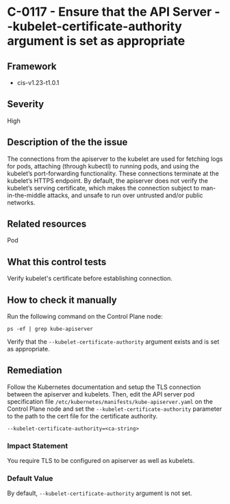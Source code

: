 # C-0117 - Ensure that the API Server --kubelet-certificate-authority argument is set as appropriate

## Framework
* cis-v1.23-t1.0.1
 
## Severity
High

## Description of the the issue
The connections from the apiserver to the kubelet are used for fetching logs for pods, attaching (through kubectl) to running pods, and using the kubelet’s port-forwarding functionality. These connections terminate at the kubelet’s HTTPS endpoint. By default, the apiserver does not verify the kubelet’s serving certificate, which makes the connection subject to man-in-the-middle attacks, and unsafe to run over untrusted and/or public networks.
 
## Related resources
Pod
 
## What this control tests 
Verify kubelet's certificate before establishing connection.
 
## How to check it manually 
Run the following command on the Control Plane node:

 
```
ps -ef | grep kube-apiserver

```
 Verify that the `--kubelet-certificate-authority` argument exists and is set as appropriate.
 
## Remediation
Follow the Kubernetes documentation and setup the TLS connection between the apiserver and kubelets. Then, edit the API server pod specification file `/etc/kubernetes/manifests/kube-apiserver.yaml` on the Control Plane node and set the `--kubelet-certificate-authority` parameter to the path to the cert file for the certificate authority.

 
```
--kubelet-certificate-authority=<ca-string>

```
 
### Impact Statement
You require TLS to be configured on apiserver as well as kubelets.
 
### Default Value
By default, `--kubelet-certificate-authority` argument is not set.
 
